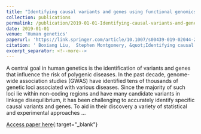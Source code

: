 ```yaml
---
title: "Identifying causal variants and genes using functional genomics in specialized cell types and contexts"
collection: publications
permalink: /publication/2019-01-01-Identifying-causal-variants-and-genes-using-functional-genomics-in-specialized-cell-types-and-contexts
date: 2019-01-01
venue: 'Human genetics'
paperurl: 'https://link.springer.com/article/10.1007/s00439-019-02044-2'
citation: ' Boxiang Liu,  Stephen Montgomery, &quot;Identifying causal variants and genes using functional genomics in specialized cell types and contexts.&quot; Human genetics, 2019.'
excerpt_separator: <!--more-->
---
```

<!--more-->
A central goal in human genetics is the identification of variants and genes that influence the risk of polygenic diseases. In the past decade, genome-wide association studies (GWAS) have identified tens of thousands of genetic loci associated with various diseases. Since the majority of such loci lie within non-coding regions and have many candidate variants in linkage disequilibrium, it has been challenging to accurately identify specific causal variants and genes. To aid in their discovery a variety of statistical and experimental approaches …

[Access paper here](https://link.springer.com/article/10.1007/s00439-019-02044-2){:target="_blank"}
